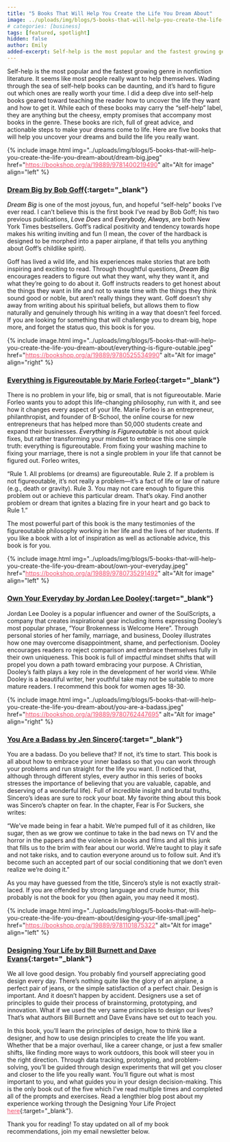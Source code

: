 ```yaml
---
title: "5 Books That Will Help You Create the Life You Dream About"
image: ../uploads/img/blogs/5-books-that-will-help-you-create-the-life-you-dream-about/uncover-the-life-you-want.jpeg
# categories: [business]
tags: [featured, spotlight]
hidden: false
author: Emily
added-excerpt: Self-help is the most popular and the fastest growing genre in nonfiction literature. It seems like most people really want to help themselves. Wading through the sea of self-help books can be daunting, and it’s hard to figure out which ones are really worth your time. I did a deep dive into self-help books geared toward teaching the reader how to uncover the life they want and how to get it. While each of these books may carry the “self-help” label, they are anything but the cheesy, empty promises that accompany most books in the genre. These books are rich, full of great advice, and actionable steps to make your dreams come to life. Here are five books that will help you uncover your dreams and build the life you really want.
---
```


<style> em {color: black;} p a {color: #f0506e;}</style>

Self-help is the most popular and the fastest growing genre in nonfiction literature. It seems like most people really want to help themselves. Wading through the sea of self-help books can be daunting, and it’s hard to figure out which ones are really worth your time. I did a deep dive into self-help books geared toward teaching the reader how to uncover the life they want and how to get it. While each of these books may carry the “self-help” label, they are anything but the cheesy, empty promises that accompany most books in the genre. These books are rich, full of great advice, and actionable steps to make your dreams come to life. Here are five books that will help you uncover your dreams and build the life you really want.

{% include image.html img="../uploads/img/blogs/5-books-that-will-help-you-create-the-life-you-dream-about/dream-big.jpeg" href="https://bookshop.org/a/19889/9781400219490" alt="Alt for image" align="left" %}

### [Dream Big by Bob Goff](https://bookshop.org/a/19889/9781400219490){:target="\_blank"}

_Dream Big_ is one of the most joyous, fun, and hopeful “self-help” books I’ve ever read. I can’t believe this is the first book I’ve read by Bob Goff; his two previous publications, _Love Does_ and _Everybody, Always_, are both New York Times bestsellers. Goff’s radical positivity and tendency towards hope makes his writing inviting and fun (I mean, the cover of the hardback is designed to be morphed into a paper airplane, if that tells you anything about Goff’s childlike spirit).

Goff has lived a wild life, and his experiences make stories that are both inspiring and exciting to read. Through thoughtful questions, _Dream Big_ encourages readers to figure out what they want, why they want it, and what they’re going to do about it. Goff instructs readers to get honest about the things they want in life and not to waste time with the things they think sound good or noble, but aren’t really things they want. Goff doesn’t shy away from writing about his spiritual beliefs, but allows them to flow naturally and genuinely through his writing in a way that doesn’t feel forced. If you are looking for something that will challenge you to dream big, hope more, and forget the status quo, this book is for you.

{% include image.html img="../uploads/img/blogs/5-books-that-will-help-you-create-the-life-you-dream-about/everything-is-figure-outable.jpeg" href="https://bookshop.org/a/19889/9780525534990" alt="Alt for image" align="right" %}

### [Everything is Figureoutable by Marie Forleo](https://bookshop.org/a/19889/9780525534990){:target="\_blank"}

There is no problem in your life, big or small, that is not figureoutable. Marie Forleo wants you to adopt this life-changing philosophy, run with it, and see how it changes every aspect of your life. Marie Forleo is an entrepreneur, philanthropist, and founder of B-School, the online course for new entrepreneurs that has helped more than 50,000 students create and expand their businesses. _Everything is Figureoutable_ is not about quick fixes, but rather transforming your mindset to embrace this one simple truth: everything is figureoutable. From fixing your washing machine to fixing your marriage, there is not a single problem in your life that cannot be figured out. Forleo writes,

“Rule 1. All problems (or dreams) are figureoutable. Rule 2. If a problem is not figureoutable, it’s not really a problem—it’s a fact of life or law of nature (e.g., death or gravity). Rule 3. You may not care enough to figure this problem out or achieve this particular dream. That’s okay. Find another problem or dream that ignites a blazing fire in your heart and go back to Rule 1.”

The most powerful part of this book is the many testimonies of the figureoutable philosophy working in her life and the lives of her students. If you like a book with a lot of inspiration as well as actionable advice, this book is for you.

{% include image.html img="../uploads/img/blogs/5-books-that-will-help-you-create-the-life-you-dream-about/own-your-everyday.jpeg" href="https://bookshop.org/a/19889/9780735291492" alt="Alt for image" align="left" %}

### [Own Your Everyday by Jordan Lee Dooley](https://bookshop.org/a/19889/9780735291492){:target="\_blank"}

Jordan Lee Dooley is a popular influencer and owner of the SoulScripts, a company that creates inspirational gear including items expressing Dooley’s most popular phrase, “Your Brokenness is Welcome Here”.
Through personal stories of her family, marriage, and business, Dooley illustrates how one may overcome disappointment, shame, and perfectionism. Dooley encourages readers ro reject comparison and embrace themselves fully in their own uniqueness. This book is full of impactful mindset shifts that will propel you down a path toward embracing your purpose. A Christian, Dooley’s faith plays a key role in the development of her world view. While Dooley is a beautiful writer, her youthful take may not be suitable to more mature readers. I recommend this book for women ages 18-30.

{% include image.html img="../uploads/img/blogs/5-books-that-will-help-you-create-the-life-you-dream-about/you-are-a-badass.jpeg" href="https://bookshop.org/a/19889/9780762447695" alt="Alt for image" align="right" %}

### [You Are a Badass by Jen Sincero](https://bookshop.org/a/19889/9780762447695){:target="\_blank"}

You are a badass. Do you believe that? If not, it’s time to start. This book is all about how to embrace your inner badass so that you can work through your problems and run straight for the life you want. (I noticed that, although through different styles, every author in this series of books stresses the importance of believing that you are valuable, capable, and deserving of a wonderful life). Full of incredible insight and brutal truths, Sincero’s ideas are sure to rock your boat. My favorite thing about this book was Sincero’s chapter on fear. In the chapter, Fear is For Suckers, she writes:

“We’ve made being in fear a habit. We’re pumped full of it as children, like sugar, then as we grow we continue to take in the bad news on TV and the horror in the papers and the violence in books and films and all this junk that fills us to the brim with fear about our world. We’re taught to play it safe and not take risks, and to caution everyone around us to follow suit. And it’s become such an accepted part of our social conditioning that we don’t even realize we’re doing it.”

As you may have guessed from the title, Sincero’s style is not exactly strait-laced. If you are offended by strong language and crude humor, this probably is not the book for you (then again, you may need it most).

{% include image.html img="../uploads/img/blogs/5-books-that-will-help-you-create-the-life-you-dream-about/desiging-your-life-small.jpeg" href="https://bookshop.org/a/19889/9781101875322" alt="Alt for image" align="left" %}

### [Designing Your Life by Bill Burnett and Dave Evans](https://bookshop.org/a/19889/9781101875322){:target="\_blank"}

We all love good design. You probably find yourself appreciating good design every day. There’s nothing quite like the glory of an airplane, a perfect pair of jeans, or the simple satisfaction of a perfect chair. Design is important. And it doesn’t happen by accident. Designers use a set of principles to guide their process of brainstorming, prototyping, and innovation. What if we used the very same principles to design our lives? That’s what authors Bill Burnett and Dave Evans have set out to teach you.

In this book, you’ll learn the principles of design, how to think like a designer, and how to use design principles to create the life you want. Whether that be a major overhaul, like a career change, or just a few smaller shifts, like finding more ways to work outdoors, this book will steer you in the right direction. Through data tracking, prototyping, and problem-solving, you’ll be guided through design experiments that will get you closer and closer to the life you really want. You’ll figure out what is most important to you, and what guides you in your design decision-making. This is the only book out of the five which I’ve read multiple times and completed all of the prompts and exercises. Read a lengthier blog post about my experience working through the Designing Your Life Project [here](https://project-emily.com/project-designing-your-life/){:target="\_blank"}.

Thank you for reading! To stay updated on all of my book recommendations, join my email newsletter below.
